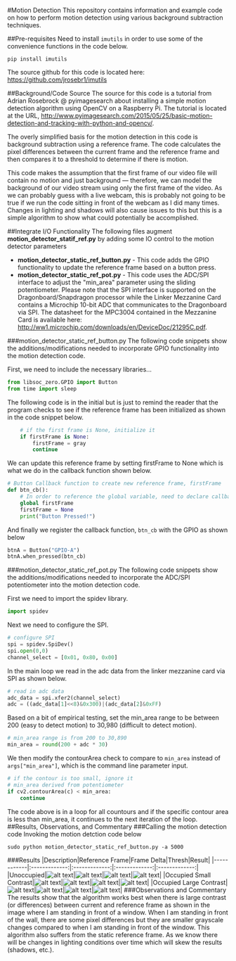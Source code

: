 #Motion Detection
This repository contains information and example code on how to perform motion detection using various background subtraction techniques.

##Pre-requisites
Need to install `imutils` in order to use some of the convenience functions in the code below.

```
pip install imutils
```
The source github for this code is located here: https://github.com/jrosebr1/imutils

##Background/Code Source
The source for this code is a tutorial from Adrian Rosebrock @ pyimagesearch about installing a simple motion detection algorithm using OpenCV on a Raspberry Pi. The tutorial is located at the URL, http://www.pyimagesearch.com/2015/05/25/basic-motion-detection-and-tracking-with-python-and-opencv/.

The overly simplified basis for the motion detection in this code is background subtraction using a reference frame. The code calculates the pixel differences between the current frame and the reference frame and then compares it to a threshold to determine if there is motion.

This code makes the assumption that the first frame of our video file will contain no motion and just background — therefore, we can model the background of our video stream using only the first frame of the video. As we can probably guess with a live webcam, this is probably not going to be true if we run the code sitting in front of the webcam as I did many times. Changes in lighting and shadows will also cause issues to this but this is a simple algorithm to show what could potentially be accomplished.

##Integrate I/O Functionality
The following files augment **motion_detector_statif_ref.py** by adding some IO control to the motion detector parameters
- **motion_detector_static_ref_button.py** - This code adds the GPIO functionality to update the reference frame based on a button press.
- **motion_detector_static_ref_pot.py** - This code uses the ADC/SPI interface to adjust the "min_area" parameter using the sliding potentiometer. Please note that the SPI interface is supported on the Dragonboard/Snapdragon processor while the Linker Mezzanine Card contains a Microchip 10-bit ADC that communicates to the Dragonboard via SPI. The datasheet for the MPC3004 contained in the Mezzanine Card is available here: http://ww1.microchip.com/downloads/en/DeviceDoc/21295C.pdf.

###motion_detector_static_ref_button.py
The following code snippets show the additions/modifications needed to incorporate GPIO functionality into the motion detection code.

First, we need to include the necessary libraries...
```python
from libsoc_zero.GPIO import Button
from time import sleep
```

The following code is in the initial but is just to remind the reader that the program checks to see if the reference frame has been initialized as shown in the code snippet below.

```python
	# if the first frame is None, initialize it
	if firstFrame is None:
		firstFrame = gray
		continue
```

We can update this reference frame by setting firstFrame to None which is what we do in the callback function shown below.

```python
# Button Callback function to create new reference frame, firstFrame
def btn_cb():
	# In order to reference the global variable, need to declare callback variable as global
	global firstFrame
	firstFrame = None
	print("Button Pressed!")
```

And finally we register the callback function, ```btn_cb``` with the GPIO as shown below

```python
btnA = Button("GPIO-A")
btnA.when_pressed(btn_cb)
```
###motion_detector_static_ref_pot.py
The following code snippets show the additions/modifications needed to incorporate the ADC/SPI potentiometer into the motion detection code.

First we need to import the spidev library.
```python
import spidev
```

Next we need to configure the SPI.
```python
# configure SPI
spi = spidev.SpiDev()
spi.open(0,0)
channel_select = [0x01, 0x80, 0x00]
```

In the main loop we read in the adc data from the linker mezzanine card via SPI as shown below.
```python
# read in adc data
adc_data = spi.xfer2(channel_select)
adc = ((adc_data[1]<<8)&0x300)|(adc_data[2]&0xFF)
```

Based on a bit of empirical testing, set the min_area range to be between 200 (easy to detect motion) to 30,980 (difficult to detect motion).
```python
# min_area range is from 200 to 30,890	
min_area = round(200 + adc * 30)
```

We then modify the contourArea check to compare to ```min_area``` instead of ```args["min_area"]```, which is the command line parameter input.
```python
# if the contour is too small, ignore it
# min_area derived from potentiometer
if cv2.contourArea(c) < min_area:
	continue
```
The code above is in a loop for all countours and if the specific contour area is less than min_area, it continues to the next iteration of the loop.
##Results, Observations, and Commentary
###Calling the motion detection code
Invoking the motion detction code below
```
sudo python motion_detector_static_ref_button.py -a 5000
```
###Results
|Description|Reference Frame|Frame Delta|Thresh|Result|
|------------|:-------------:|:-------------:|:-------------:|:-------------:|
|Unoccupied|![alt text](https://github.com/mvartani76/iot-detroit-jan2017/blob/master/Images/motion_reference_frame_unoccupied.png "Reference Frame")|![alt text](https://github.com/mvartani76/iot-detroit-jan2017/blob/master/Images/motion_frame_delta_unoccupied.png "Unoccupied Frame Delta")|![alt text](https://github.com/mvartani76/iot-detroit-jan2017/blob/master/Images/motion_thresh_unoccupied.png "Unoccupied Thresh")|![alt text](https://github.com/mvartani76/iot-detroit-jan2017/blob/master/Images/motion_live_feed_unoccupied.png "Unoccupied Result")|
|Occupied Small Contrast|![alt text](https://github.com/mvartani76/iot-detroit-jan2017/blob/master/Images/motion_reference_frame_unoccupied.png "Reference Frame")|![alt text](https://github.com/mvartani76/iot-detroit-jan2017/blob/master/Images/motion_frame_delta_occupied_1.png "Small Contrast Occupied Frame Delta")|![alt text](https://github.com/mvartani76/iot-detroit-jan2017/blob/master/Images/motion_thresh_occupied_1.png "Small Contrast Occupied Thresh")|![alt text](https://github.com/mvartani76/iot-detroit-jan2017/blob/master/Images/motion_live_feed_occupied_1.png "Small Contrast Occupied Result")|
|Occupied Large Contrast|![alt text](https://github.com/mvartani76/iot-detroit-jan2017/blob/master/Images/motion_reference_frame_unoccupied.png "Reference Frame")|![alt text](https://github.com/mvartani76/iot-detroit-jan2017/blob/master/Images/motion_frame_delta_occupied_2.png "Large Contrast Occupied Frame Delta")|![alt text](https://github.com/mvartani76/iot-detroit-jan2017/blob/master/Images/motion_thresh_occupied_2.png "Large Contrast Occupied Thresh")|![alt text](https://github.com/mvartani76/iot-detroit-jan2017/blob/master/Images/motion_live_feed_occupied_2.png "Large Contrast Occupied Result")|
###Observations and Commentary
The results show that the algorithm works best when there is large contrast (or differences) between current and reference frame as shown in the image where I am standing in front of a window. When I am standing in front of the wall, there are some pixel differences but they are smaller grayscale changes compared to when I am standing in front of the window.
This algorithm also suffers from the static reference frame. As we know there will be changes in lighting conditions over time which will skew the results (shadows, etc.).
